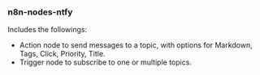 ### n8n-nodes-ntfy

Includes the followings:

- Action node to send messages to a topic, with options for Markdown, Tags, Click, Priority, Title.
- Trigger node to subscribe to one or multiple topics.
